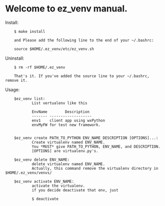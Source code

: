 Welcome to ez_venv manual.
=============================

Install:
        
        $ make install

        and Please add the following line to the end of your ~/.bashrc:
        
        source $HOME/.ez_venv/etc/ez_venv.sh

Uninstall:

        $ rm -rf $HOME/.ez_venv
        
        That's it. If you've added the source line to your ~/.bashrc, remove it. 


Usage:

        $ez_venv list:
                List vertualenv like this

                EnvName        Description
                -------	-------------------
                env1	client app using wxPython
                envMyFW	for test new framework.


        $ez_venv create PATH_TO_PYTHON ENV_NAME DESCRIPTION [OPTIONS]...:
                Create virtualenv named ENV_NAME.
                You *MUST* give PATH_TO_PYTHON, ENV_NAME, and DESCRIPTION.
                [OPTIONS] are virtualenv.py's.

        $ez_venv delete ENV_NAME:
                delete virtualenv named ENV_NAME.
                Actually, this command remove the virtualenv directory in $HOME/.ez_venv/venvs/

        $ez_venv activate ENV_NAME:
                activate the virtualenv.
                if you decide deactivate that env, just 
                
                $ deactivate
                